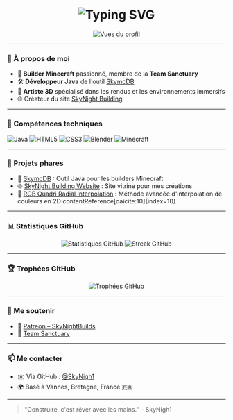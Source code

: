 <!-- Profil README pour SkyNigh1 -->

<h1 align="center">
  <img src="https://readme-typing-svg.demolab.com?font=Fira+Code&size=28&pause=1000&color=00F7FF&center=true&vCenter=true&width=435&lines=Bienvenue+chez+SkyNigh1+!;Développeur+Java+%7C+Artiste+3D+%7C+Builder+Minecraft" alt="Typing SVG" />
</h1>

<p align="center">
  <img src="https://komarev.com/ghpvc/?username=SkyNigh1&label=Vues+du+profil&color=blueviolet&style=flat" alt="Vues du profil" />
</p>

---

### 👤 À propos de moi

- 🧱 **Builder Minecraft** passionné, membre de la **Team Sanctuary**
- 🛠️ **Développeur Java** de l'outil [SkymcDB](https://github.com/SkyNigh1/SkymcDB)
- 🎨 **Artiste 3D** spécialisé dans les rendus et les environnements immersifs
- 🌐 Créateur du site [SkyNight Building](https://github.com/SkyNigh1/SkyNight-Building-website)

---

### 🧰 Compétences techniques

![Java](https://img.shields.io/badge/Java-ED8B00?style=for-the-badge&logo=java&logoColor=white)
![HTML5](https://img.shields.io/badge/HTML5-E34F26?style=for-the-badge&logo=html5&logoColor=white)
![CSS3](https://img.shields.io/badge/CSS3-1572B6?style=for-the-badge&logo=css3&logoColor=white)
![Blender](https://img.shields.io/badge/Blender-F5792A?style=for-the-badge&logo=blender&logoColor=white)
![Minecraft](https://img.shields.io/badge/Minecraft-62B47A?style=for-the-badge&logo=minecraft&logoColor=white)

---

### 📂 Projets phares

- 🔧 [SkymcDB](https://github.com/SkyNigh1/SkymcDB) : Outil Java pour les builders Minecraft
- 🌐 [SkyNight Building Website](https://github.com/SkyNigh1/SkyNight-Building-website) : Site vitrine pour mes créations
- 🎨 [RGB Quadri Radial Interpolation](https://github.com/SkyNigh1/RGB-Quadri-Radial-Interpolation) : Méthode avancée d'interpolation de couleurs en 2D:contentReference[oaicite:10]{index=10}

---

### 📊 Statistiques GitHub

<p align="center">
  <img src="https://github-readme-stats.vercel.app/api?username=SkyNigh1&show_icons=true&theme=radical" alt="Statistiques GitHub" />
  <img src="https://github-readme-streak-stats.herokuapp.com/?user=SkyNigh1&theme=radical" alt="Streak GitHub" />
</p>

---

### 🏆 Trophées GitHub

<p align="center">
  <img src="https://github-profile-trophy.vercel.app/?username=SkyNigh1&theme=radical&no-bg=true&no-frame=true" alt="Trophées GitHub" />
</p>

---

### 📣 Me soutenir

- 💖 [Patreon – SkyNightBuilds](https://patreon.com/SkyNightBuilds)
- 🤝 [Team Sanctuary](https://github.com/SkyNigh1)

---

### 📫 Me contacter

- ✉️ Via GitHub : [@SkyNigh1](https://github.com/SkyNigh1)
- 🌍 Basé à Vannes, Bretagne, France 🇫🇷

---

> "Construire, c'est rêver avec les mains." – SkyNigh1
